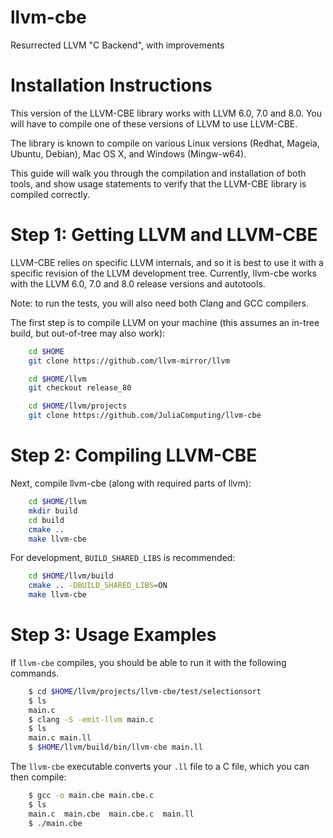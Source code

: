 llvm-cbe
========

Resurrected LLVM "C Backend", with improvements


Installation Instructions
=========================

This version of the LLVM-CBE library works with LLVM 6.0, 7.0 and 8.0. You will
have to compile one of these versions of LLVM to use LLVM-CBE.

The library is known to compile on various Linux versions (Redhat, Mageia,
Ubuntu, Debian), Mac OS X, and Windows (Mingw-w64).

This guide will walk you through the compilation and installation of both tools,
and show usage statements to verify that the LLVM-CBE library is compiled
correctly.

Step 1: Getting LLVM and LLVM-CBE
=================================

LLVM-CBE relies on specific LLVM internals, and so it is best to use it with a
specific revision of the LLVM development tree. Currently, llvm-cbe works with
the LLVM 6.0, 7.0 and 8.0 release versions and autotools.

Note: to run the tests, you will also need both Clang and GCC compilers.

The first step is to compile LLVM on your machine (this assumes an in-tree
build, but out-of-tree may also work):

```sh
    cd $HOME
    git clone https://github.com/llvm-mirror/llvm

    cd $HOME/llvm
    git checkout release_80

    cd $HOME/llvm/projects
    git clone https://github.com/JuliaComputing/llvm-cbe
```

Step 2: Compiling LLVM-CBE
==========================

Next, compile llvm-cbe (along with required parts of llvm):

```sh
    cd $HOME/llvm
    mkdir build
    cd build
    cmake ..
    make llvm-cbe
```

For development, `BUILD_SHARED_LIBS` is recommended:

```sh
    cd $HOME/llvm/build
    cmake .. -DBUILD_SHARED_LIBS=ON
    make llvm-cbe
```

Step 3: Usage Examples
======================

If `llvm-cbe` compiles, you should be able to run it with the following
commands.

```sh
    $ cd $HOME/llvm/projects/llvm-cbe/test/selectionsort
    $ ls
    main.c
    $ clang -S -emit-llvm main.c
    $ ls
    main.c main.ll
    $ $HOME/llvm/build/bin/llvm-cbe main.ll
```

The `llvm-cbe` executable converts your `.ll` file to a C file, which you can
then compile:

```sh
    $ gcc -o main.cbe main.cbe.c
    $ ls
    main.c  main.cbe  main.cbe.c  main.ll
    $ ./main.cbe
```
